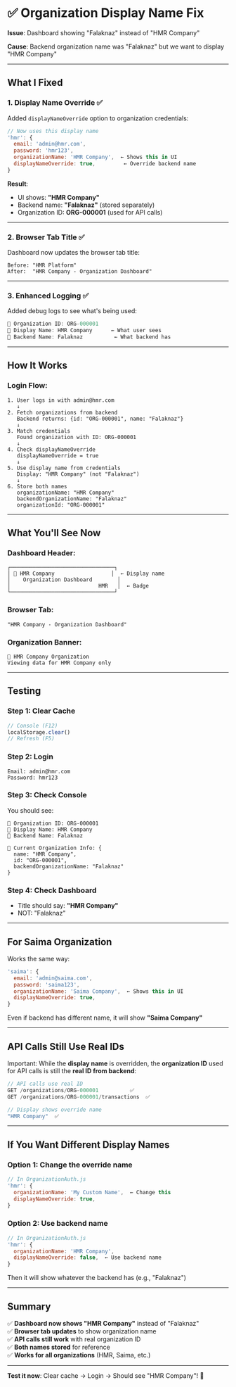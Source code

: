 # ✅ Organization Display Name Fix

**Issue**: Dashboard showing "Falaknaz" instead of "HMR Company"

**Cause**: Backend organization name was "Falaknaz" but we want to display "HMR Company"

---

## What I Fixed

### 1. **Display Name Override** ✅

Added `displayNameOverride` option to organization credentials:

```javascript
// Now uses this display name
'hmr': {
  email: 'admin@hmr.com',
  password: 'hmr123',
  organizationName: 'HMR Company',  ← Shows this in UI
  displayNameOverride: true,         ← Override backend name
}
```

**Result**: 
- UI shows: **"HMR Company"**
- Backend name: **"Falaknaz"** (stored separately)
- Organization ID: **ORG-000001** (used for API calls)

---

### 2. **Browser Tab Title** ✅

Dashboard now updates the browser tab title:
```
Before: "HMR Platform"
After:  "HMR Company - Organization Dashboard"
```

---

### 3. **Enhanced Logging** ✅

Added debug logs to see what's being used:

```javascript
📌 Organization ID: ORG-000001
📌 Display Name: HMR Company      ← What user sees
📌 Backend Name: Falaknaz          ← What backend has
```

---

## How It Works

### Login Flow:
```
1. User logs in with admin@hmr.com
   ↓
2. Fetch organizations from backend
   Backend returns: {id: "ORG-000001", name: "Falaknaz"}
   ↓
3. Match credentials
   Found organization with ID: ORG-000001
   ↓
4. Check displayNameOverride
   displayNameOverride = true
   ↓
5. Use display name from credentials
   Display: "HMR Company" (not "Falaknaz")
   ↓
6. Store both names
   organizationName: "HMR Company"
   backendOrganizationName: "Falaknaz"
   organizationId: "ORG-000001"
```

---

## What You'll See Now

### Dashboard Header:
```
┌─────────────────────────────────┐
│ 🏢 HMR Company                  │  ← Display name
│    Organization Dashboard        │
│                            HMR   │  ← Badge
└─────────────────────────────────┘
```

### Browser Tab:
```
"HMR Company - Organization Dashboard"
```

### Organization Banner:
```
🏢 HMR Company Organization
Viewing data for HMR Company only
```

---

## Testing

### Step 1: Clear Cache
```javascript
// Console (F12)
localStorage.clear()
// Refresh (F5)
```

### Step 2: Login
```
Email: admin@hmr.com
Password: hmr123
```

### Step 3: Check Console
You should see:
```
📌 Organization ID: ORG-000001
📌 Display Name: HMR Company
📌 Backend Name: Falaknaz

🏢 Current Organization Info: {
  name: "HMR Company",
  id: "ORG-000001",
  backendOrganizationName: "Falaknaz"
}
```

### Step 4: Check Dashboard
- Title should say: **"HMR Company"**
- NOT: "Falaknaz"

---

## For Saima Organization

Works the same way:

```javascript
'saima': {
  email: 'admin@saima.com',
  password: 'saima123',
  organizationName: 'Saima Company',  ← Shows this in UI
  displayNameOverride: true,
}
```

Even if backend has different name, it will show **"Saima Company"**

---

## API Calls Still Use Real IDs

Important: While the **display name** is overridden, the **organization ID** used for API calls is still the **real ID from backend**:

```javascript
// API calls use real ID
GET /organizations/ORG-000001          ✅
GET /organizations/ORG-000001/transactions  ✅

// Display shows override name
"HMR Company"  ✅
```

---

## If You Want Different Display Names

### Option 1: Change the override name
```javascript
// In OrganizationAuth.js
'hmr': {
  organizationName: 'My Custom Name',  ← Change this
  displayNameOverride: true,
}
```

### Option 2: Use backend name
```javascript
// In OrganizationAuth.js
'hmr': {
  organizationName: 'HMR Company',
  displayNameOverride: false,  ← Use backend name
}
```

Then it will show whatever the backend has (e.g., "Falaknaz")

---

## Summary

✅ **Dashboard now shows "HMR Company"** instead of "Falaknaz"  
✅ **Browser tab updates** to show organization name  
✅ **API calls still work** with real organization ID  
✅ **Both names stored** for reference  
✅ **Works for all organizations** (HMR, Saima, etc.)  

---

**Test it now**: Clear cache → Login → Should see "HMR Company"! 🚀

